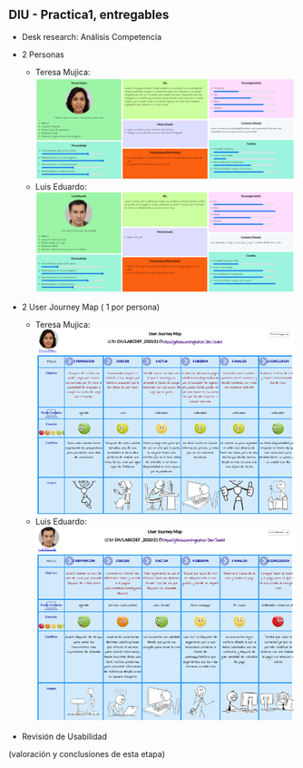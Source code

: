 ## DIU - Practica1, entregables




- Desk research: Análisis Competencia 
- 2 Personas 

  - Teresa Mujica:
  ![Teresa-Mujica](../img/Teresa-Mujica.png)
  - Luis Eduardo:
  ![Luis-Eduardo](../img/Luis-Eduardo.png)
- 2 User Journey Map  ( 1 por persona)

  - Teresa Mujica:
  ![Teresa-Mujica-JourneyMap](../img/Teresa-Mujica-JourneyMap.png)
  - Luis Eduardo:
    ![Luis-Eduardo-JourneyMap](../img/Luis-Eduardo-JourneyMap.png)
- Revisión de Usabilidad 


(valoración y conclusiones de esta etapa)
